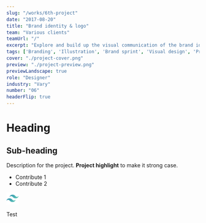 ```yaml
---
slug: "/works/6th-project"
date: "2017-08-20"
title: "Brand identity & logo"
team: "Various clients"
teamUrl: "/"
excerpt: "Explore and build up the visual communication of the brand identity"
tags: ['Branding', 'Illustration', 'Brand sprint', 'Visual design', 'Print design']
cover: "./project-cover.png"
preview: "./project-preview.png"
previewLandscape: true
role: "Designer"
industry: "Vary"
number: "06"
headerFlip: true
---
```


# Heading

## Sub-heading

Description for the project.
**Project highlight** to make it strong case.

* Contribute 1
* Contribute 2

![Image test](./tailwind-icon.png)

<div class="bg-gray-300">Test</div>
